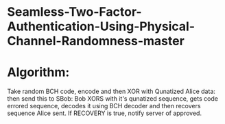 # Seamless-Two-Factor-Authentication-Using-Physical-Channel-Randomness-master

# Algorithm: 

Take random BCH code, encode and then XOR with Qunatized Alice data: then send this to SBob: Bob XORS with it's qunatized sequence, gets code errored sequence, decodes it using BCH decoder and then recovers sequence Alice sent. If RECOVERY is true, notify server of approved.
